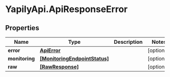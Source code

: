 # YapilyApi.ApiResponseError

## Properties

Name | Type | Description | Notes
------------ | ------------- | ------------- | -------------
**error** | [**ApiError**](ApiError.md) |  | [optional] 
**monitoring** | [**[MonitoringEndpointStatus]**](MonitoringEndpointStatus.md) |  | [optional] 
**raw** | [**[RawResponse]**](RawResponse.md) |  | [optional] 


